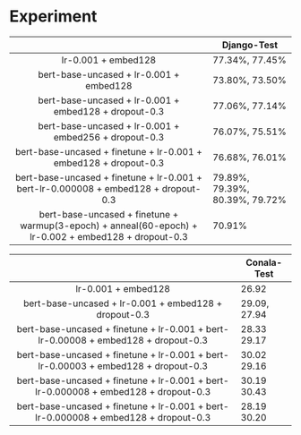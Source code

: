 # Experiment

|                              | Django-Test      |
|:----------------------------:|-----------------|
| lr-0.001 + embed128  | 77.34%, 77.45% |
| bert-base-uncased + lr-0.001 + embed128  | 73.80%, 73.50% |
| bert-base-uncased + lr-0.001 + embed128 + dropout-0.3 | 77.06%, 77.14% |
| bert-base-uncased + lr-0.001 + embed256 + dropout-0.3 | 76.07%, 75.51% |
| bert-base-uncased + finetune + lr-0.001 + embed128 + dropout-0.3 | 76.68%, 76.01% |
| bert-base-uncased + finetune + lr-0.001 + bert-lr-0.000008 + embed128 + dropout-0.3 | 79.89%, 79.39%, 80.39%, 79.72%|
| bert-base-uncased + finetune + warmup(3-epoch) + anneal(60-epoch) + lr-0.002 + embed128 + dropout-0.3 | 70.91% |



|                              | Conala-Test      |
|:----------------------------:|-----------------|
| lr-0.001 + embed128  | 26.92 |
| bert-base-uncased + lr-0.001 + embed128 + dropout-0.3 | 29.09,  27.94|
| bert-base-uncased + finetune + lr-0.001 + bert-lr-0.00008 + embed128 + dropout-0.3 | 28.33 29.17|
| bert-base-uncased + finetune + lr-0.001 + bert-lr-0.00003 + embed128 + dropout-0.3 | 30.02 29.16|
| bert-base-uncased + finetune + lr-0.001 + bert-lr-0.000008 + embed128 + dropout-0.3 | 30.19 30.43|
| bert-base-uncased + finetune + lr-0.001 + bert-lr-0.000008 + embed128 + dropout-0.3 | 28.19 30.20|